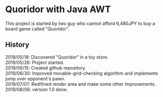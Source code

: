 ﻿# Quoridor with Java AWT

This project is started by two guy who cannot afford 6,480JPY to buy a board game called "Quoridor".

## History

2019/05/18: Discovered "Quoridor" in a toy store.<br>
2019/05/26: Project started.<br>
2019/06/15: Created github repository.<br>
2019/06/30: Improved movable-grid-checking algorithm and implements jump over opponent's pawn.<br>
2019/07/07: Redifined render area and make some other improvements.<br>
2019/08/06: version 1.0 done.
